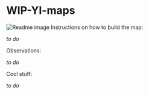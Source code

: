 # WIP-YI-maps

![Readme image](https://media.discordapp.net/attachments/663163817341091842/837579920058220554/unknown.png)
Instructions on how to build the map:

*to do*

Observations:

*to do*

Cool stuff:

*to do*



